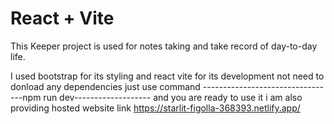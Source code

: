# React + Vite

This Keeper project is used for notes taking and take record of day-to-day life.

I used bootstrap for its styling and react vite for its development not need to donload any dependencies just use command
---------------------------------npm run dev-------------------
and you are ready to use it 
i am also providing hosted website link 
https://starlit-figolla-368393.netlify.app/
